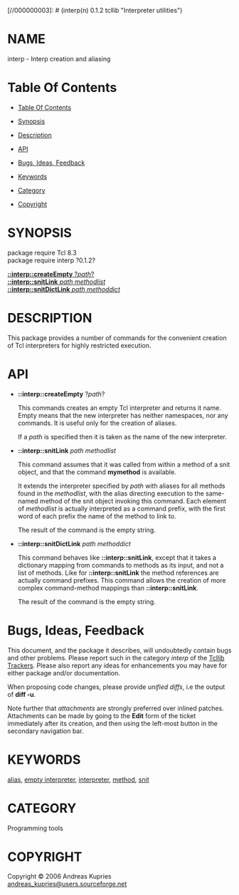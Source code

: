 
[//000000001]: # (interp - Interpreter utilities)
[//000000002]: # (Generated from file 'tcllib_interp.man' by tcllib/doctools with format 'markdown')
[//000000003]: # (interp(n) 0.1.2 tcllib "Interpreter utilities")

# NAME

interp - Interp creation and aliasing

# <a name='toc'></a>Table Of Contents

  -  [Table Of Contents](#toc)

  -  [Synopsis](#synopsis)

  -  [Description](#section1)

  -  [API](#section2)

  -  [Bugs, Ideas, Feedback](#section3)

  -  [Keywords](#keywords)

  -  [Category](#category)

  -  [Copyright](#copyright)

# <a name='synopsis'></a>SYNOPSIS

package require Tcl 8.3  
package require interp ?0.1.2?  

[__::interp::createEmpty__ ?*path*?](#1)  
[__::interp::snitLink__ *path* *methodlist*](#2)  
[__::interp::snitDictLink__ *path* *methoddict*](#3)  

# <a name='description'></a>DESCRIPTION

This package provides a number of commands for the convenient creation of Tcl
interpreters for highly restricted execution.

# <a name='section2'></a>API

  - <a name='1'></a>__::interp::createEmpty__ ?*path*?

    This commands creates an empty Tcl interpreter and returns it name. Empty
    means that the new interpreter has neither namespaces, nor any commands. It
    is useful only for the creation of aliases.

    If a *path* is specified then it is taken as the name of the new
    interpreter.

  - <a name='2'></a>__::interp::snitLink__ *path* *methodlist*

    This command assumes that it was called from within a method of a snit
    object, and that the command __mymethod__ is available.

    It extends the interpreter specified by *path* with aliases for all methods
    found in the *methodlist*, with the alias directing execution to the
    same-named method of the snit object invoking this command. Each element of
    *methodlist* is actually interpreted as a command prefix, with the first
    word of each prefix the name of the method to link to.

    The result of the command is the empty string.

  - <a name='3'></a>__::interp::snitDictLink__ *path* *methoddict*

    This command behaves like __::interp::snitLink__, except that it takes a
    dictionary mapping from commands to methods as its input, and not a list of
    methods. Like for __::interp::snitLink__ the method references are actually
    command prefixes. This command allows the creation of more complex
    command-method mappings than __::interp::snitLink__.

    The result of the command is the empty string.

# <a name='section3'></a>Bugs, Ideas, Feedback

This document, and the package it describes, will undoubtedly contain bugs and
other problems. Please report such in the category *interp* of the [Tcllib
Trackers](http://core.tcl.tk/tcllib/reportlist). Please also report any ideas
for enhancements you may have for either package and/or documentation.

When proposing code changes, please provide *unified diffs*, i.e the output of
__diff -u__.

Note further that *attachments* are strongly preferred over inlined patches.
Attachments can be made by going to the __Edit__ form of the ticket immediately
after its creation, and then using the left-most button in the secondary
navigation bar.

# <a name='keywords'></a>KEYWORDS

[alias](../../../../index.md#alias), [empty
interpreter](../../../../index.md#empty_interpreter),
[interpreter](../../../../index.md#interpreter),
[method](../../../../index.md#method), [snit](../../../../index.md#snit)

# <a name='category'></a>CATEGORY

Programming tools

# <a name='copyright'></a>COPYRIGHT

Copyright &copy; 2006 Andreas Kupries <andreas_kupries@users.sourceforge.net>
